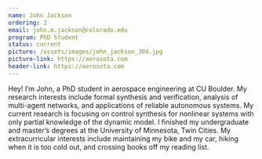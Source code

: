 ```yaml
---
name: John Jackson
ordering: 2
email: john.m.jackson@colorado.edu
program: PhD Student
status: current
picture: /assets/images/john_jackson_304.jpg 
picture-link: https://aerosota.com
header-link: https://aerosota.com
---
```


Hey! I’m John, a PhD student in aerospace engineering at CU Boulder. My research interests include formal synthesis and verification, analysis of multi-agent networks, and applications of reliable autonomous systems. My current research is focusing on control synthesis for nonlinear systems with only partial knowledge of the dynamic model. I finished my undergraduate and master’s degrees at the University of Minnesota, Twin Cities. My extracurricular interests include maintaining my bike and my car, hiking when it is too cold out, and crossing books off my reading list.